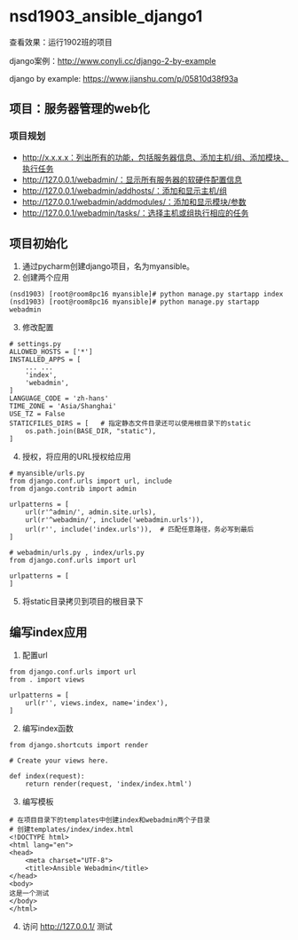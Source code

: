 # nsd1903_ansible_django1

查看效果：运行1902班的项目

django案例：http://www.conyli.cc/django-2-by-example

django by example: https://www.jianshu.com/p/05810d38f93a

## 项目：服务器管理的web化

### 项目规划

- http://x.x.x.x：列出所有的功能，包括服务器信息、添加主机/组、添加模块、执行任务
- http://127.0.0.1/webadmin/：显示所有服务器的软硬件配置信息
- http://127.0.0.1/webadmin/addhosts/：添加和显示主机/组
- http://127.0.0.1/webadmin/addmodules/：添加和显示模块/参数
- http://127.0.0.1/webadmin/tasks/：选择主机或组执行相应的任务

## 项目初始化

1. 通过pycharm创建django项目，名为myansible。
2. 创建两个应用

```shell
(nsd1903) [root@room8pc16 myansible]# python manage.py startapp index
(nsd1903) [root@room8pc16 myansible]# python manage.py startapp webadmin
```

3. 修改配置

```shell
# settings.py
ALLOWED_HOSTS = ['*']
INSTALLED_APPS = [
    ... ...
    'index',
    'webadmin',
]
LANGUAGE_CODE = 'zh-hans'
TIME_ZONE = 'Asia/Shanghai'
USE_TZ = False
STATICFILES_DIRS = [   # 指定静态文件目录还可以使用根目录下的static
    os.path.join(BASE_DIR, "static"),
]
```

4. 授权，将应用的URL授权给应用

```shell
# myansible/urls.py
from django.conf.urls import url, include
from django.contrib import admin

urlpatterns = [
    url(r'^admin/', admin.site.urls),
    url(r'^webadmin/', include('webadmin.urls')),
    url(r'', include('index.urls')),  # 匹配任意路径，务必写到最后
]

# webadmin/urls.py , index/urls.py
from django.conf.urls import url

urlpatterns = [
]
```

5. 将static目录拷贝到项目的根目录下

## 编写index应用

1. 配置url

```shell
from django.conf.urls import url
from . import views

urlpatterns = [
    url(r'', views.index, name='index'),
]
```

2. 编写index函数

```shell
from django.shortcuts import render

# Create your views here.

def index(request):
    return render(request, 'index/index.html')
```

3. 编写模板

```shell
# 在项目目录下的templates中创建index和webadmin两个子目录
# 创建templates/index/index.html
<!DOCTYPE html>
<html lang="en">
<head>
    <meta charset="UTF-8">
    <title>Ansible Webadmin</title>
</head>
<body>
这是一个测试
</body>
</html>
```

4. 访问 http://127.0.0.1/ 测试









